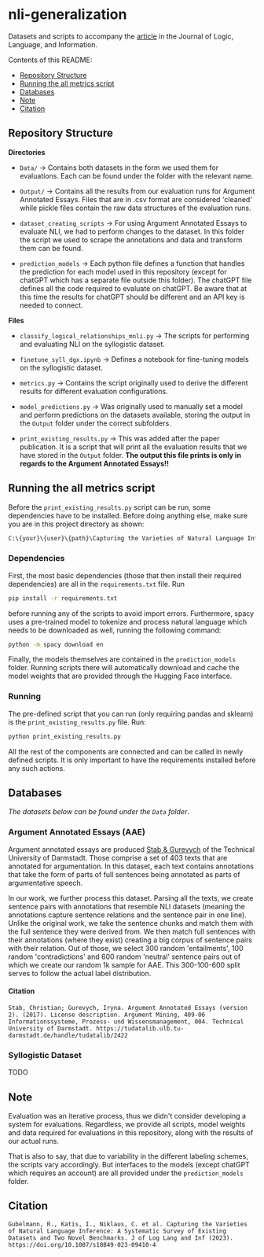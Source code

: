 # nli-generalization
Datasets and scripts to accompany the [article](https://doi.org/10.1007/s10849-023-09410-4) in the Journal of Logic, Language, and Information.

Contents of this README:
* [Repository Structure](#repository-structure)
* [Running the all metrics script](#running-the-all-metrics-script)
* [Databases](#databases)
* [Note](#note)
* [Citation](#citation)

## Repository Structure

**Directories**

* `Data/` -> Contains both datasets in the form we used them for evaluations. Each can be found under the folder with the relevant name.

* `Output/` -> Contains all the results from our evaluation runs for Argument Annotated Essays. Files that are in .csv format are considered 'cleaned' while pickle files contain the raw data structures of the evaluation runs.

* `dataset_creating_scripts` -> For using Argument Annotated Essays to evaluate NLI, we had to perform changes to the dataset. In this folder the script we used to scrape the annotations and data and transform them can be found.

* `prediction_models` -> Each python file defines a function that handles the prediction for each model used in this repository (except for chatGPT which has a separate file outside this folder). The chatGPT file defines all the code required to evaluate on chatGPT. Be aware that at this time the results for chatGPT should be different and an API key is needed to connect.

**Files**

* `classify_logical_relationships_mnli.py` -> The scripts for performing and evaluating NLI on the syllogistic dataset.

* `finetune_syll_dgx.ipynb` -> Defines a notebook for fine-tuning models on the syllogistic dataset.

* `metrics.py` -> Contains the script originally used to derive the different results for different evaluation configurations.

* `model_predictions.py` -> Was originally used to manually set a model and perform predictions on the datasets available, storing the output in the `Output` folder under the correct subfolders.

* `print_existing_results.py` -> This was added after the paper publication. It is a script that will print all the evaluation results that we have stored in the `Output` folder. **The output this file prints is only in regards to the Argument Annotated Essays!!**

## Running the all metrics script

Before the `print_existing_results.py` script can be run, some dependencies have to be installed. Before doing anything else, make sure you are in this project directory as shown:

```bash
C:\{your}\{user}\{path}\Capturing the Varieties of Natural Language Inference>
```

### Dependencies

First, the most basic dependencies (those that then install their required dependencies) are all in the `requirements.txt` file. Run

```bash
pip install -r requirements.txt
```

before running any of the scripts to avoid import errors. Furthermore, spacy uses a pre-trained model to tokenize and process natural language which needs to be downloaded as well, running the following command:

```bash
python -m spacy download en
```

Finally, the models themselves are contained in the `prediction_models` folder. Running scripts there will automatically download and cache the model weights that are provided through the Hugging Face interface.

### Running

The pre-defined script that you can run (only requiring pandas and sklearn) is the `print_existing_results.py` file. Run:

```bash
python print_existing_results.py
```

All the rest of the components are connected and can be called in newly defined scripts. It is only important to have the requirements installed before any such actions.

## Databases

*The datasets below can be found under the `Data` folder*.

### Argument Annotated Essays (AAE)

Argument annotated essays are produced [Stab & Gurevych](https://tudatalib.ulb.tu-darmstadt.de/handle/tudatalib/2422) of the Technical University of Darmstadt. Those comprise a set of 403 texts that are annotated for argumentation. In this dataset, each text contains annotations that take the form of parts of full sentences being annotated as parts of argumentative speech.

In our work, we further process this dataset. Parsing all the texts, we create sentence pairs with annotations that resemble NLI datasets (meaning the annotations capture sentence relations and the sentence pair in one line). Unlike the original work, we take the sentence chunks and match them with the full sentence they were derived from. We then match full sentences with their annotations (where they exist) creating a big corpus of sentence pairs with their relation. Out of those, we select 300 random 'entailments', 100 random 'contradictions' and 600 random 'neutral' sentence pairs out of which we create our random 1k sample for AAE. This 300-100-600 split serves to follow the actual label distribution.

#### Citation

```
Stab, Christian; Gurevych, Iryna. Argument Annotated Essays (version 2). (2017). License description. Argument Mining, 409-06 Informationssysteme, Prozess- und Wissensmanagement, 004. Technical University of Darmstadt. https://tudatalib.ulb.tu-darmstadt.de/handle/tudatalib/2422
```

### Syllogistic Dataset

TODO

## Note

Evaluation was an iterative process, thus we didn't consider developing a system for evaluations. Regardless, we provide all scripts, model weights and data required for evaluations in this repository, along with the results of our actual runs.

That is also to say, that due to variability in the different labeling schemes, the scripts vary accordingly. But interfaces to the models (except chatGPT which requires an account) are all provided under the `prediction_models` folder.

## Citation

```
Gubelmann, R., Katis, I., Niklaus, C. et al. Capturing the Varieties of Natural Language Inference: A Systematic Survey of Existing Datasets and Two Novel Benchmarks. J of Log Lang and Inf (2023). https://doi.org/10.1007/s10849-023-09410-4
```
